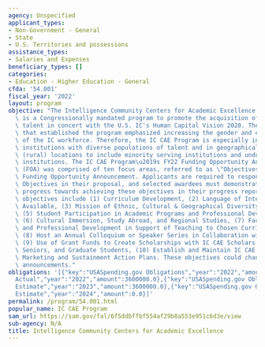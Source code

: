 ```yaml
---
agency: Unspecified
applicant_types:
- Non-Government - General
- State
- U.S. Territories and possessions
assistance_types:
- Salaries and Expenses
beneficiary_types: []
categories:
- Education - Higher Education - General
cfda: '54.001'
fiscal_year: '2022'
layout: program
objective: "The Intelligence Community Centers for Academic Excellence (IC CAE Program)\
  \ is a Congressionally mandated program to promote the acquisition of diverse, competitive\
  \ talent in concert with the U.S. IC's Human Capital Vision 2020. The legislation\
  \ that established the program emphasized increasing the gender and ethnic diversity\
  \ of the IC workforce. Therefore, the IC CAE Program is especially interested in\
  \ institutions with diverse populations of talent and in geographically diverse\
  \ (rural) locations to include minority serving institutions and underrepresented\
  \ institutions. The IC CAE Program\u2019s FY22 Funding Opportunity Announcement\
  \ (FOA) was comprised of ten focus areas, referred to as \"Objectives\" within the\
  \ Funding Opportunity Announcement. Applicants are required to respond to these\
  \ Objectives in their proposal, and selected awardees must demonstrate incremental\
  \ progress towards achieving these objectives in their progress reporting. These\
  \ objectives include (1) Curriculum Development, (2) Language of Interest Courses\
  \ Available, (3) Mission of Ethnic, Cultural & Geographical Diversity, (4) Consortium,\
  \ (5) Student Participation in Academic Programs and Professional Development Activities,\
  \ (6) Cultural Immersion, Study Abroad, and Regional Studies, (7) Faculty Research\
  \ and Professional Development in Support of Teaching to Chosen Curriculum Pathway,\
  \ (8) Host an Annual Colloquium or Speaker Series in Collaboration with Subrecipients,\
  \ (9) Use of Grant Funds to Create Scholarships with IC CAE Scholars who are Juniors,\
  \ Seniors, and Graduate Students, (10) Establish and Maintain IC CAE Program Management,\
  \ Marketing and Sustainment Action Plans. These objectives could change with future\
  \ announcements."
obligations: '[{"key":"USASpending.gov Obligations","year":"2022","amount":0.0},{"key":"SAM.gov
  Actual","year":"2022","amount":3600000.0},{"key":"USASpending.gov Obligations","year":"2023","amount":0.0},{"key":"SAM.gov
  Estimate","year":"2023","amount":3600000.0},{"key":"USASpending.gov Obligations","year":"2024","amount":0.0},{"key":"SAM.gov
  Estimate","year":"2024","amount":0.0}]'
permalink: /program/54.001.html
popular_name: IC CAE Program
sam_url: https://sam.gov/fal/6f5ddbffbf554af29b8a553e951c6d3e/view
sub-agency: N/A
title: Intelligence Community Centers for Academic Excellence
---
```

